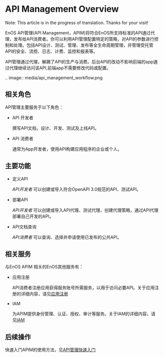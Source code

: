 # API Management Overview

Note: This article is in the progress of translation. Thanks for your visit!

EnOS API管理(API Management，APIM)将符合EnOS所支持标准的API通过代理，发布给API消费者。你可以利用API管理配置特定的策略，对API的参数进行控制和处理。包括API设计、测试、管理、发布等全生命周期管理，并管理受托管API的安全、流控、日志、计费、监控和报表等。

API管理通过代理，解耦了API的生产与消费。后台API的改动不影响前端的app通过代理继续访问该API,前端app不需要修改代码或配置。

.. image:: media/api_management_workflow.png


## 相关角色
API管理主要服务于以下角色：

- API 开发者

  撰写API文档，设计、开发、测试及上线API。

- API 消费者

  通常为App开发者，使用API构建应用程序的企业或个人。


## 主要功能
- 定义API

  _API开发者_ 可以创建或导入符合OpenAPI 3.0规范的API、测试API。

- 部署API

  _API开发者_ 可以创建或导入API代理、测试代理、创建代理策略，通过API代理部署自己开发的API。

- API文档查询

  _API消费者_ 可以查询、选择并申请使用已发布的公共API。

## 相关服务

与EnOS APIM 相关的EnOS其他服务有：

- 应用注册

  API消费者注册应用获得服务账号所需服务，以用于访问必要API。关于应用注册的详细内容，请见[应用注册](https://www.envisioniot.com/docs/app-development/zh_CN/latest/app_dev_overview.html)

- IAM

  为APIM提供身份管理、认证、授权、审计等服务。关于IAM的详细内容，请见[IAM](https://www.envisioniot.com/docs/iam/zh_CN/latest/iam_overview.html)

## 后续操作

快速入门APIM的使用方法，见[API管理快速入门](gettingstarted_api_management)


